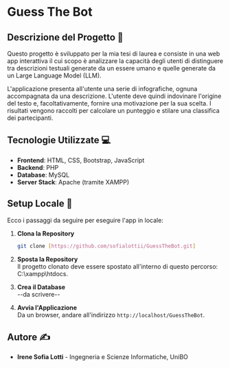 # Guess The Bot

## Descrizione del Progetto 📝

Questo progetto è sviluppato per la mia tesi di laurea e consiste in una web app interattiva il cui scopo è analizzare la capacità degli utenti di distinguere tra descrizioni testuali generate da un essere umano e quelle generate da un Large Language Model (LLM).

L'applicazione presenta all'utente una serie di infografiche, ognuna accompagnata da una descrizione. L'utente deve quindi indovinare l'origine del testo e, facoltativamente, fornire una motivazione per la sua scelta. I risultati vengono raccolti per calcolare un punteggio e stilare una classifica dei partecipanti.

## Tecnologie Utilizzate 💻

* **Frontend**: HTML, CSS, Bootstrap, JavaScript
* **Backend**: PHP
* **Database**: MySQL
* **Server Stack**: Apache (tramite XAMPP)

## Setup Locale 🚀

Ecco i passaggi da seguire per eseguire l'app in locale:

1.  **Clona la Repository**
    ```bash
    git clone [https://github.com/sofialottii/GuessTheBot.git]
    ```
2.  **Sposta la Repository**<br>
    Il progetto clonato deve essere spostato all'interno di questo percorso: C:\xampp\htdocs.

3.  **Crea il Database**<br>
    --da scrivere--

4.  **Avvia l'Applicazione**<br>
    Da un browser, andare all'indirizzo `http://localhost/GuessTheBot`.

## Autore ✍️

* **Irene Sofia Lotti** - Ingegneria e Scienze Informatiche, UniBO
